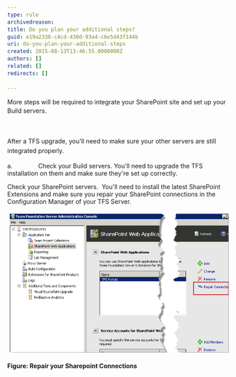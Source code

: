 ```yaml
---
type: rule
archivedreason: 
title: Do you plan your additional steps?
guid: e19a2338-c4cd-430d-93a4-c6e5d43f144b
uri: do-you-plan-your-additional-steps
created: 2015-08-13T13:46:55.0000000Z
authors: []
related: []
redirects: []

---
```



<p><span style="line-height:20.7999992370605px;">More steps will be required to integrate your SharePoint site and set up you</span><span style="line-height:20.7999992370605px;">​</span><span style="line-height:20.7999992370605px;">r Build servers.</span></p>
<br><excerpt class='endintro'></excerpt><br>
<span style="line-height:1.6;">After a TFS upgrade, you'll need to make sure your other servers are still integrated properly.</span><p>a.               Check your Build servers. You'll need to upgrade the TFS installation on them and make sure they're set up correctly.</p><p>Check your SharePoint servers.  You'll need to install the latest SharePoint Extensions and make sure you repair your SharePoint connections in the Configuration Manager of your TFS Server.</p><p><img src="sharepoint.png" alt="sharepoint.png" style="margin:5px;width:650px;" /><br></p><p><strong>Figure: Repair your Sharepoint Connections</strong><br></p>


